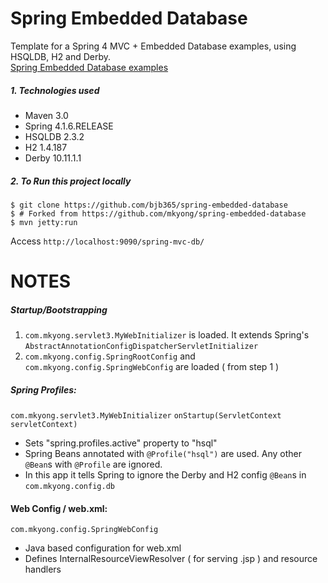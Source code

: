 Spring Embedded Database
===============================
Template for a Spring 4 MVC + Embedded Database examples, using HSQLDB, H2 and Derby.  
[Spring Embedded Database  examples](http://www.mkyong.com/spring/spring-embedded-database-examples/)
##### 1. Technologies used
* Maven 3.0
* Spring 4.1.6.RELEASE
* HSQLDB 2.3.2
* H2 1.4.187
* Derby 10.11.1.1

##### 2. To Run this project locally  
```shell
$ git clone https://github.com/bjb365/spring-embedded-database 
$ # Forked from https://github.com/mkyong/spring-embedded-database 
$ mvn jetty:run
```
Access ```http://localhost:9090/spring-mvc-db/```



NOTES
=======================

##### Startup/Bootstrapping
1. `com.mkyong.servlet3.MyWebInitializer` is loaded. It extends Spring's `AbstractAnnotationConfigDispatcherServletInitializer`
2. `com.mkyong.config.SpringRootConfig` and `com.mkyong.config.SpringWebConfig` are loaded ( from step 1 )



##### Spring Profiles:
`com.mkyong.servlet3.MyWebInitializer` `onStartup(ServletContext servletContext)`
- Sets "spring.profiles.active" property to "hsql"
- Spring Beans annotated with `@Profile("hsql")` are used. Any other `@Bean`s with `@Profile` are ignored.
- In this app it tells Spring to ignore the Derby and H2 config `@Bean`s in `com.mkyong.config.db`

#### Web Config / web.xml:
`com.mkyong.config.SpringWebConfig`
- Java based configuration for web.xml
- Defines InternalResourceViewResolver ( for serving .jsp ) and resource handlers 


